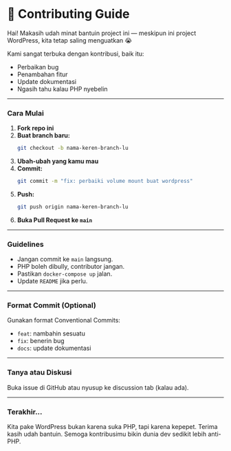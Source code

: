# 🤝 Contributing Guide

Hai! Makasih udah minat bantuin project ini — meskipun ini project WordPress, kita tetap saling menguatkan 😭

Kami sangat terbuka dengan kontribusi, baik itu:
- Perbaikan bug
- Penambahan fitur
- Update dokumentasi
- Ngasih tahu kalau PHP nyebelin

---

### Cara Mulai
1.  **Fork repo ini**
2.  **Buat branch baru:**
    ```bash
    git checkout -b nama-keren-branch-lu
    ```
3.  **Ubah-ubah yang kamu mau**
4.  **Commit:**
    ```bash
    git commit -m "fix: perbaiki volume mount buat wordpress"
    ```
5.  **Push:**
    ```bash
    git push origin nama-keren-branch-lu
    ```
6.  **Buka Pull Request ke `main`**

---

### Guidelines
- Jangan commit ke `main` langsung.
- PHP boleh dibully, contributor jangan.
- Pastikan `docker-compose up` jalan.
- Update `README` jika perlu.

---

### Format Commit (Optional)
Gunakan format Conventional Commits:
- `feat`: nambahin sesuatu
- `fix`: benerin bug
- `docs`: update dokumentasi

---

### Tanya atau Diskusi
Buka issue di GitHub atau nyusup ke discussion tab (kalau ada).

---

### Terakhir...
Kita pake WordPress bukan karena suka PHP, tapi karena kepepet.
Terima kasih udah bantuin. Semoga kontribusimu bikin dunia dev sedikit lebih anti-PHP.
